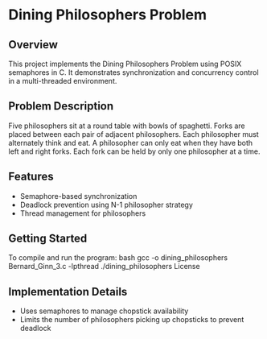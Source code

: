 # Dining Philosophers Problem

## Overview
This project implements the Dining Philosophers Problem using POSIX semaphores in C. It demonstrates synchronization and concurrency control in a multi-threaded environment.

## Problem Description
Five philosophers sit at a round table with bowls of spaghetti. Forks are placed between each pair of adjacent philosophers. Each philosopher must alternately think and eat. A philosopher can only eat when they have both left and right forks. Each fork can be held by only one philosopher at a time.

## Features
- Semaphore-based synchronization
- Deadlock prevention using N-1 philosopher strategy
- Thread management for philosophers

## Getting Started
To compile and run the program:
bash
gcc -o dining_philosophers Bernard_Ginn_3.c -lpthread
./dining_philosophers
License
## Implementation Details
- Uses semaphores to manage chopstick availability
- Limits the number of philosophers picking up chopsticks to prevent deadlock
